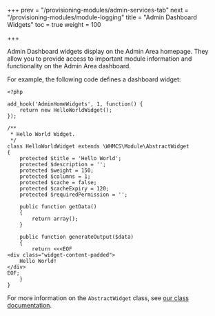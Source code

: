 +++
prev = "/provisioning-modules/admin-services-tab"
next = "/provisioning-modules/module-logging"
title = "Admin Dashboard Widgets"
toc = true
weight = 100

+++

Admin Dashboard widgets display on the Admin Area homepage. They allow you to provide access to important module information and functionality on the Admin Area dashboard.

For example, the following code defines a dashboard widget:

```
<?php

add_hook('AdminHomeWidgets', 1, function() {
    return new HelloWorldWidget();
});

/**
 * Hello World Widget.
 */
class HelloWorldWidget extends \WHMCS\Module\AbstractWidget
{
    protected $title = 'Hello World';
    protected $description = '';
    protected $weight = 150;
    protected $columns = 1;
    protected $cache = false;
    protected $cacheExpiry = 120;
    protected $requiredPermission = '';

    public function getData()
    {
        return array();
    }

    public function generateOutput($data)
    {
        return <<<EOF
<div class="widget-content-padded">
    Hello World!
</div>
EOF;
    }
}
```

For more information on the `AbstractWidget` class, see [our class documentation](http://docs.whmcs.com/classes/7.1/WHMCS/Module/AbstractWidget.html).
